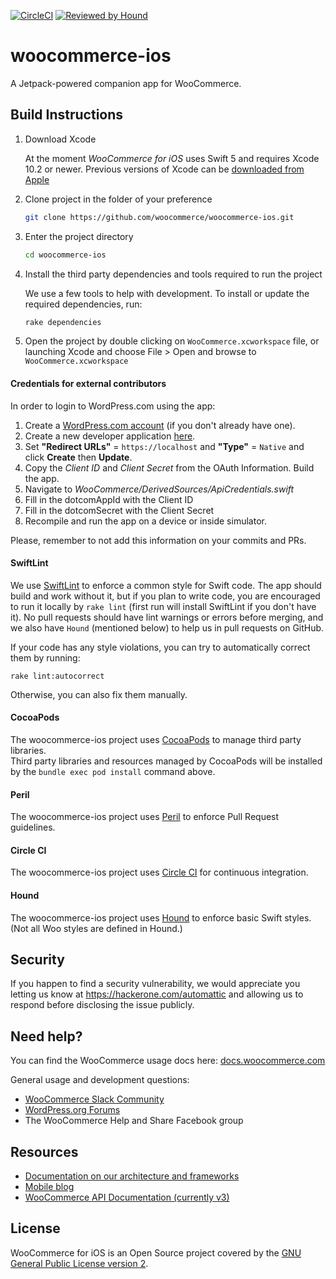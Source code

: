 
[![CircleCI](https://circleci.com/gh/woocommerce/woocommerce-ios.svg?style=svg)](https://circleci.com/gh/woocommerce/woocommerce-ios)
[![Reviewed by Hound](https://img.shields.io/badge/Reviewed_by-Hound-8E64B0.svg)](https://houndci.com)

# woocommerce-ios
A Jetpack-powered companion app for WooCommerce.

## Build Instructions

1. Download Xcode

    At the moment *WooCommerce for iOS* uses Swift 5 and requires Xcode 10.2 or newer. Previous versions of Xcode can be [downloaded from Apple](https://developer.apple.com/downloads/index.action)
2. Clone project in the folder of your preference

    ```bash
    git clone https://github.com/woocommerce/woocommerce-ios.git
    ````

3. Enter the project directory 

    ```bash
    cd woocommerce-ios
    ```
    
4. Install the third party dependencies and tools required to run the project
    
    We use a few tools to help with development. To install or update the required dependencies, run:
    
    ```bash
    rake dependencies
    ```
    
5. Open the project by double clicking on `WooCommerce.xcworkspace` file, or launching Xcode and choose File > Open and browse to `WooCommerce.xcworkspace`

#### Credentials for external contributors
In order to login to WordPress.com using the app:
1. Create a [WordPress.com account](https://wordpress.com/start/user) (if you don't already have one).
2. Create a new developer application [here](https://developer.wordpress.com/apps/).
3. Set **"Redirect URLs"** = `https://localhost` and **"Type"** = `Native` and click **Create** then **Update**.
4. Copy the *Client ID* and *Client Secret* from the OAuth Information. Build the app.
5. Navigate to *WooCommerce/DerivedSources/ApiCredentials.swift*
6. Fill in the dotcomAppId with the Client ID
7. Fill in the dotcomSecret with the Client Secret
8. Recompile and run the app on a device or inside simulator.

Please, remember to not add this information on your commits and PRs.
  
#### SwiftLint

We use [SwiftLint](https://github.com/realm/SwiftLint) to enforce a common style for Swift code. The app should build and work without it, but if you plan to write code, you are encouraged to run it locally by `rake lint` (first run will install SwiftLint if you don't have it). No pull requests should have lint warnings or errors before merging, and we also have `Hound` (mentioned below) to help us in pull requests on GitHub.

If your code has any style violations, you can try to automatically correct them by running:

`rake lint:autocorrect`

Otherwise, you can also fix them manually.

#### CocoaPods

The woocommerce-ios project uses [CocoaPods](http://cocoapods.org/) to manage third party libraries.  
Third party libraries and resources managed by CocoaPods will be installed by the `bundle exec pod install` command above.

#### Peril

The woocommerce-ios project uses [Peril](https://danger.systems/js/guides/peril.html) to enforce Pull Request guidelines.

#### Circle CI

The woocommerce-ios project uses [Circle CI](https://circleci.com/gh/woocommerce/woocommerce-ios) for continuous integration.

#### Hound
The woocommerce-ios project uses [Hound](https://houndci.com) to enforce basic Swift styles. (Not all Woo styles are defined in Hound.)

## Security

If you happen to find a security vulnerability, we would appreciate you letting us know at https://hackerone.com/automattic and allowing us to respond before disclosing the issue publicly.

## Need help? ##

You can find the WooCommerce usage docs here: [docs.woocommerce.com](https://docs.woocommerce.com/)

General usage and development questions:

* [WooCommerce Slack Community](https://woocommerce.com/community-slack/)
* [WordPress.org Forums](https://wordpress.org/support/plugin/woocommerce)
* The WooCommerce Help and Share Facebook group

## Resources

- [Documentation on our architecture and frameworks](https://github.com/woocommerce/woocommerce-ios/tree/develop/docs)
- [Mobile blog](https://mobile.blog)
- [WooCommerce API Documentation (currently v3)](https://woocommerce.github.io/woocommerce-rest-api-docs/#introduction)

## License

WooCommerce for iOS is an Open Source project covered by the [GNU General Public License version 2](LICENSE).
